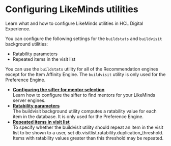 # Configuring LikeMinds utilities

Learn what and how to configure LikeMinds utilities in HCL Digital Experience.

You can configure the following settings for the `buildstats` and `buildvisit` background utilities:

-   Ratability parameters
-   Repeated items in the visit list

You can use the `buildstats` utility for all of the Recommendation engines except for the Item Affinity Engine. The `buildvisit` utility is only used for the Preference Engine.

-   **[Configuring the sifter for mentor selection](../likeminds_utilities_cfg/sifter_cfg/mentor_selection_pref/pzn_mentor_selection_process.md)**  
Learn how to configure the sifter to find mentors for your LikeMinds server engines.
-   **[Ratability parameters](pzn_ratability_parameters.md)**  
The buildvisit background utility computes a ratability value for each item in the database. It is only used for the Preference Engine.
-   **[Repeated items in visit list](pzn_repeated_items_visit_list.md)**  
To specify whether the buildvisit utility should repeat an item in the visit list to be shown to a user, set db.visitlist.ratability.duplication\_threshold. Items with ratability values greater than this threshold may be repeated.



